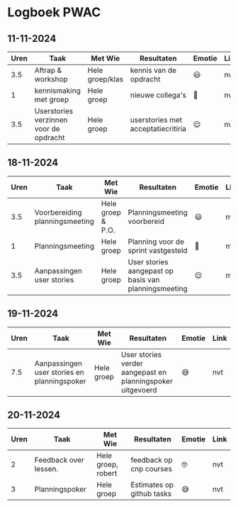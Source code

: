 # Logboek PWAC

<!-- ## Voorbeeld
> Eventueel informatieve algemene opmerkingen over deze dag.

| Uren | Taak | Met Wie | Resultaten | Emotie | Link |
| ---- | ---- | ------- | ---------- | ------ | ---- |
| rond af op uren, of halve uren | [link naar de taak](https://github.com/link-naar-de-taak) of beschrijving | Groepsgenoten indien relevant | Geef belangrijke inhoudelijke overwegingen en/of de leerpunten en/of puzzels en/of frustraties, etc. | bijvoorbeeld 😃, 😡, 😱, of 😆, maar een andere emoji, en/of opmerking is ook goed | [link naar de resultaten/commit](https://github.com/link-naar-de-commit) -->

## 11-11-2024
| Uren | Taak | Met Wie | Resultaten | Emotie | Link |
| ---- | ---- | ------- | ---------- | ------ | ---- |
| 3.5 | Aftrap & workshop | Hele groep/klas | kennis van de opdracht | 😃 | nvt |
| 1 | kennismaking met groep | Hele groep | nieuwe collega's | 🙂 | nvt |
| 3.5 | Userstories verzinnen voor de opdracht | Hele groep | userstories met acceptatiecritiria | 😌 | nvt |

## 18-11-2024
| Uren | Taak | Met Wie | Resultaten | Emotie | Link |
| ---- | ---- | ------- | ---------- | ------ | ---- |
| 3.5 | Voorbereiding planningsmeeting | Hele groep & P.O. | Planningsmeeting voorbereid | 😃 | nvt |
| 1 | Planningsmeeting | Hele groep | Planning voor de sprint vastgesteld | 🙂 | nvt |
| 3.5 | Aanpassingen user stories | Hele groep | User stories aangepast op basis van planningsmeeting | 😌 | nvt |

## 19-11-2024
| Uren | Taak | Met Wie | Resultaten | Emotie | Link |
| ---- | ---- | ------- | ---------- | ------ | ---- |
| 7.5 | Aanpassingen user stories en planningspoker | Hele groep | User stories verder aangepast en planningspoker uitgevoerd | 😅 | nvt |

## 20-11-2024
| Uren | Taak | Met Wie | Resultaten | Emotie | Link |
| ---- | ---- | ------- | ---------- | ------ | ---- |
| 2 | Feedback over lessen. | Hele groep, robert | feedback op cnp courses | 🤓 | nvt |
| 3 | Planningspoker | Hele groep | Estimates op github tasks | 😅 | nvt |

